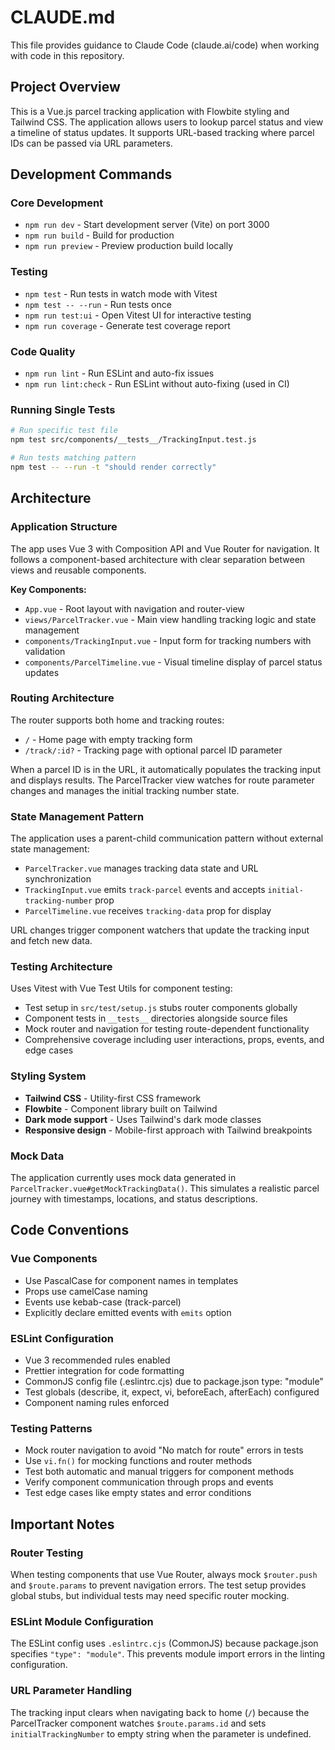 # CLAUDE.md

This file provides guidance to Claude Code (claude.ai/code) when working with code in this repository.

## Project Overview

This is a Vue.js parcel tracking application with Flowbite styling and Tailwind CSS. The application allows users to lookup parcel status and view a timeline of status updates. It supports URL-based tracking where parcel IDs can be passed via URL parameters.

## Development Commands

### Core Development
- `npm run dev` - Start development server (Vite) on port 3000
- `npm run build` - Build for production
- `npm run preview` - Preview production build locally

### Testing
- `npm test` - Run tests in watch mode with Vitest
- `npm test -- --run` - Run tests once
- `npm run test:ui` - Open Vitest UI for interactive testing
- `npm run coverage` - Generate test coverage report

### Code Quality
- `npm run lint` - Run ESLint and auto-fix issues
- `npm run lint:check` - Run ESLint without auto-fixing (used in CI)

### Running Single Tests
```bash
# Run specific test file
npm test src/components/__tests__/TrackingInput.test.js

# Run tests matching pattern
npm test -- --run -t "should render correctly"
```

## Architecture

### Application Structure
The app uses Vue 3 with Composition API and Vue Router for navigation. It follows a component-based architecture with clear separation between views and reusable components.

**Key Components:**
- `App.vue` - Root layout with navigation and router-view
- `views/ParcelTracker.vue` - Main view handling tracking logic and state management
- `components/TrackingInput.vue` - Input form for tracking numbers with validation
- `components/ParcelTimeline.vue` - Visual timeline display of parcel status updates

### Routing Architecture
The router supports both home and tracking routes:
- `/` - Home page with empty tracking form
- `/track/:id?` - Tracking page with optional parcel ID parameter

When a parcel ID is in the URL, it automatically populates the tracking input and displays results. The ParcelTracker view watches for route parameter changes and manages the initial tracking number state.

### State Management Pattern
The application uses a parent-child communication pattern without external state management:
- `ParcelTracker.vue` manages tracking data state and URL synchronization
- `TrackingInput.vue` emits `track-parcel` events and accepts `initial-tracking-number` prop
- `ParcelTimeline.vue` receives `tracking-data` prop for display

URL changes trigger component watchers that update the tracking input and fetch new data.

### Testing Architecture
Uses Vitest with Vue Test Utils for component testing:
- Test setup in `src/test/setup.js` stubs router components globally
- Component tests in `__tests__` directories alongside source files
- Mock router and navigation for testing route-dependent functionality
- Comprehensive coverage including user interactions, props, events, and edge cases

### Styling System
- **Tailwind CSS** - Utility-first CSS framework
- **Flowbite** - Component library built on Tailwind
- **Dark mode support** - Uses Tailwind's dark mode classes
- **Responsive design** - Mobile-first approach with Tailwind breakpoints

### Mock Data
The application currently uses mock data generated in `ParcelTracker.vue#getMockTrackingData()`. This simulates a realistic parcel journey with timestamps, locations, and status descriptions.

## Code Conventions

### Vue Components
- Use PascalCase for component names in templates
- Props use camelCase naming
- Events use kebab-case (track-parcel)
- Explicitly declare emitted events with `emits` option

### ESLint Configuration
- Vue 3 recommended rules enabled
- Prettier integration for code formatting  
- CommonJS config file (.eslintrc.cjs) due to package.json type: "module"
- Test globals (describe, it, expect, vi, beforeEach, afterEach) configured
- Component naming rules enforced

### Testing Patterns
- Mock router navigation to avoid "No match for route" errors in tests
- Use `vi.fn()` for mocking functions and router methods
- Test both automatic and manual triggers for component methods
- Verify component communication through props and events
- Test edge cases like empty states and error conditions

## Important Notes

### Router Testing
When testing components that use Vue Router, always mock `$router.push` and `$route.params` to prevent navigation errors. The test setup provides global stubs, but individual tests may need specific router mocking.

### ESLint Module Configuration
The ESLint config uses `.eslintrc.cjs` (CommonJS) because package.json specifies `"type": "module"`. This prevents module import errors in the linting configuration.

### URL Parameter Handling
The tracking input clears when navigating back to home (`/`) because the ParcelTracker component watches `$route.params.id` and sets `initialTrackingNumber` to empty string when the parameter is undefined.